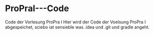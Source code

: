 # ProPraI---Code
Code der Vorlesung ProPra I
Hier wird der Code der Voelsung ProPra I abgespeichet, sciebo iat sensieble was .idea und .git und gradle angeht.
